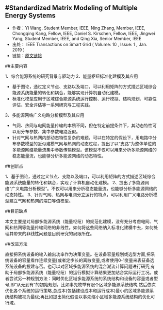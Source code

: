 #Standardized Matrix Modeling of Multiple Energy Systems
----
- 作者：Yi Wang, Student Member, IEEE, Ning Zhang, Member, IEEE,  Chongqing Kang, Fellow, IEEE, Daniel S. Kirschen, Fellow, IEEE,  Jingwei Yang, Student Member, IEEE, and Qing Xia, Senior Member, IEEE
- 出处： IEEE Transactions on Smart Grid ( Volume: 10 , Issue: 1 , Jan. 2019 )
- 链接：[原文链接](https://www.researchgate.net/publication/318990823_Standardized_Matrix_Modeling_of_Multiple_Energy_Systems)

##主要内容

1、综合能源系统的研究背景与驱动力
2、能量枢纽标准化建模及其应用
- 基于图论，通过定义节点、支路以及端口，可以利用矩阵的方式描述区域综合能源系统能量的转化和耦合，能够实现计算机自动化建模。
- 标准化模型应用于区域综合能源系统运行控制、运行模拟、结构规划、可靠性评估、安全评估等一系列研究与工程实践。

3、多能源网络广义电路分析模型及其应用
- 气网、热网与电网能量传输的本质不同，但在特定前提条件下，其动态特性可以用分布参数、集中参数电路近似。
- 针对气网与热网内部动态特性复杂的难题，可以在特定的假设下，用电路中分布参数模型的近似建模气网与热网的动态过程，提出了以“支路”为整体单位的多能源网络能量流集中参数传输模型。该模型不仅可以用来分析多能源网络的稳态能量流，也能够分析多能源网络的动态特性。


##创新点

1、基于图论，通过定义节点、支路以及端口，可以利用矩阵的方式描述区域综合能源系统能量的转化和耦合，实现了计算机自动化建模。
2、提出了多能源网络“广义电路分析模型”。不仅可以用来分析稳态能量流，也能够分析多能源网络的动态特性。
3、针对气网、热网与电网分立运行的特点，可以利用广义电路分析模型建立气网和热网的端口等值模型。

##目前缺点

本文主要是对局部多能源系统（能量枢纽）的规范化建模，没有充分考虑电网、气网和热网等能量传输网络的非线性，如何将这些网络纳入标准化建模中去，如何处理其带来的非线性问题是目前研究的局限所在。

##改进方法

直接把系统设备的输入输出功率作为决策变量。在设备容量规划或选型方面,把系统设备的容量看作连续变量[或者定步长的离散变量,或者使用0-1变量来表征备选系统设备的投建与否。也可以对区域多能源系统的混合潮流计算问题进行研究,有助于局部多能源系统（能量枢纽）的运行模拟计算结果更加贴合实际运行工况。或者尝试另一种规划方法：同时优化区域多能源系统的系统结构和设备的容量或者型号,即“从无到有”的初始规划。比如事先枚举有限个区域多能源系统结构,然后依次优化各个系统的运行策略,总成本(包括建设成本和运行成本)最小的区域多能源系统结构被视为最优;再比如提出简化假设以事先缩小区域多能源系统结构的优化可行域。